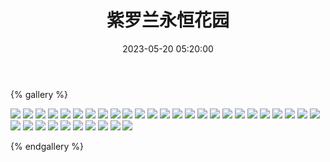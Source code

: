 ﻿---
title: 紫罗兰永恒花园
date: 2023-05-20 05:20:00
comments: false
---

{% gallery %}

![](https://fastly.jsdelivr.net/gh/1405720461/images@master/Violet_Evergarden/1.avif)
![](https://fastly.jsdelivr.net/gh/1405720461/images@master/Violet_Evergarden/2.avif)
![](https://fastly.jsdelivr.net/gh/1405720461/images@master/Violet_Evergarden/3.avif)
![](https://fastly.jsdelivr.net/gh/1405720461/images@master/Violet_Evergarden/4.avif)
![](https://fastly.jsdelivr.net/gh/1405720461/images@master/Violet_Evergarden/5.avif)
![](https://fastly.jsdelivr.net/gh/1405720461/images@master/Violet_Evergarden/6.avif)
![](https://fastly.jsdelivr.net/gh/1405720461/images@master/Violet_Evergarden/7.avif)
![](https://fastly.jsdelivr.net/gh/1405720461/images@master/Violet_Evergarden/8.avif)
![](https://fastly.jsdelivr.net/gh/1405720461/images@master/Violet_Evergarden/9.avif)
![](https://fastly.jsdelivr.net/gh/1405720461/images@master/Violet_Evergarden/10.avif)
![](https://fastly.jsdelivr.net/gh/1405720461/images@master/Violet_Evergarden/11.avif)
![](https://fastly.jsdelivr.net/gh/1405720461/images@master/Violet_Evergarden/12.avif)
![](https://fastly.jsdelivr.net/gh/1405720461/images@master/Violet_Evergarden/13.avif)
![](https://fastly.jsdelivr.net/gh/1405720461/images@master/Violet_Evergarden/14.avif)
![](https://fastly.jsdelivr.net/gh/1405720461/images@master/Violet_Evergarden/15.avif)
![](https://fastly.jsdelivr.net/gh/1405720461/images@master/Violet_Evergarden/16.avif)
![](https://fastly.jsdelivr.net/gh/1405720461/images@master/Violet_Evergarden/17.avif)
![](https://fastly.jsdelivr.net/gh/1405720461/images@master/Violet_Evergarden/18.avif)
![](https://fastly.jsdelivr.net/gh/1405720461/images@master/Violet_Evergarden/19.avif)
![](https://fastly.jsdelivr.net/gh/1405720461/images@master/Violet_Evergarden/20.avif)
![](https://fastly.jsdelivr.net/gh/1405720461/images@master/Violet_Evergarden/21.avif)
![](https://fastly.jsdelivr.net/gh/1405720461/images@master/Violet_Evergarden/22.avif)
![](https://fastly.jsdelivr.net/gh/1405720461/images@master/Violet_Evergarden/23.avif)
![](https://fastly.jsdelivr.net/gh/1405720461/images@master/Violet_Evergarden/24.avif)
![](https://fastly.jsdelivr.net/gh/1405720461/images@master/Violet_Evergarden/25.avif)
![](https://fastly.jsdelivr.net/gh/1405720461/images@master/Violet_Evergarden/26.avif)
![](https://fastly.jsdelivr.net/gh/1405720461/images@master/Violet_Evergarden/27.avif)
![](https://fastly.jsdelivr.net/gh/1405720461/images@master/Violet_Evergarden/28.avif)
![](https://fastly.jsdelivr.net/gh/1405720461/images@master/Violet_Evergarden/29.avif)
![](https://fastly.jsdelivr.net/gh/1405720461/images@master/Violet_Evergarden/30.avif)
![](https://fastly.jsdelivr.net/gh/1405720461/images@master/Violet_Evergarden/31.avif)
![](https://fastly.jsdelivr.net/gh/1405720461/images@master/Violet_Evergarden/32.avif)
![](https://fastly.jsdelivr.net/gh/1405720461/images@master/Violet_Evergarden/33.avif)
![](https://fastly.jsdelivr.net/gh/1405720461/images@master/Violet_Evergarden/34.avif)
![](https://fastly.jsdelivr.net/gh/1405720461/images@master/Violet_Evergarden/35.avif)

{% endgallery %}
